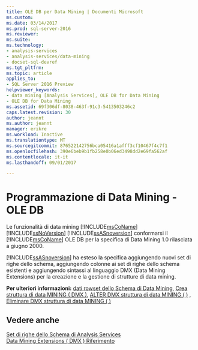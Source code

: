 ```yaml
---
title: OLE DB per Data Mining | Documenti Microsoft
ms.custom: 
ms.date: 03/14/2017
ms.prod: sql-server-2016
ms.reviewer: 
ms.suite: 
ms.technology:
- analysis-services
- analysis-services/data-mining
- docset-sql-devref
ms.tgt_pltfrm: 
ms.topic: article
applies_to:
- SQL Server 2016 Preview
helpviewer_keywords:
- data mining [Analysis Services], OLE DB for Data Mining
- OLE DB for Data Mining
ms.assetid: 69f306df-8038-463f-91c3-5413503246c2
caps.latest.revision: 30
author: jeannt
ms.author: jeannt
manager: erikre
ms.workload: Inactive
ms.translationtype: MT
ms.sourcegitcommit: 876522142756bca05416a1afff3cf10467f4c7f1
ms.openlocfilehash: 390e6beb9b1fb258e0b06ed3498dd2e69fa562af
ms.contentlocale: it-it
ms.lasthandoff: 09/01/2017

---
```

# <a name="data-mining-programming---ole-db"></a>Programmazione di Data Mining - OLE DB
  Le funzionalità di data mining [!INCLUDE[msCoName](../includes/msconame-md.md)] [!INCLUDE[ssNoVersion](../includes/ssnoversion-md.md)] [!INCLUDE[ssASnoversion](../includes/ssasnoversion-md.md)] conformarsi il [!INCLUDE[msCoName](../includes/msconame-md.md)] OLE DB per la specifica di Data Mining 1.0 rilasciata a giugno 2000.  
  
 [!INCLUDE[ssASnoversion](../includes/ssasnoversion-md.md)] ha esteso la specifica aggiungendo nuovi set di righe dello schema, aggiungendo colonne ai set di righe dello schema esistenti e aggiungendo sintassi al linguaggio DMX (Data Mining Extensions) per la creazione e la gestione di strutture di data mining.  
  
 **Per ulteriori informazioni:** [dati rowset dello Schema di Data Mining](../analysis-services/schema-rowsets/data-mining/data-mining-schema-rowsets.md), [Crea struttura di data MINING &#40; DMX &#41;](../dmx/create-mining-structure-dmx.md), [ALTER DMX struttura di data MINING &#40; &#41;](../dmx/alter-mining-structure-dmx.md) , [Eliminare DMX struttura di data MINING &#40; &#41;](../dmx/drop-mining-structure-dmx.md)  
  
## <a name="see-also"></a>Vedere anche  
 [Set di righe dello Schema di Analysis Services](../analysis-services/schema-rowsets/analysis-services-schema-rowsets.md)   
 [Data Mining Extensions &#40; DMX &#41; Riferimento](../dmx/data-mining-extensions-dmx-reference.md)  
  
  


